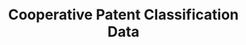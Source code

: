 ---
bigquery: https://console.cloud.google.com/bigquery?p=patents-public-data&d=cpc&page=dataset
citation: '“Cooperative Patent Classification” by the EPO and USPTO, for public use. '
contributors: EPO, USPTO
cost: None
description: Cooperative Patent Classification Data contains the scheme and definitions
  of the Cooperative Patent Classification system for classifying patent documents.
  The CPC is the result of a partnership between the EPO and the USPTO in their joint
  effort to develop a common, internationally compatible classification system for
  technical documents, in particular patent publications, which will be used by both
  offices in the patent granting process
documentation: https://www.cooperativepatentclassification.org/cpcSchemeAndDefinitions
last_edit: 04/05/2022, 16:38:39
location: https://www.cooperativepatentclassification.org/index
maintained_by: USPTO, EPO
schema_fields:
- definition
- informativeReferences
- ipcConcordant
- limiting_references
- sizeCache
- childGroups
- applicationReferences
- ipc_concordant
- date_revised
- child_groups
- title_full
- limitingReferences
- dateRevised
- symbol
- titlePart
- glossary
- status
- not_allocatable
- application_references
- level
- additional_only
- breakdown_code
- titleFull
- notAllocatable
- residual_references
- parents
- children
- synonyms
- title_part
- informative_references
- breakdownCode
- residualReferences
shortname: cooperative_patent_classification
tags:
- patents
- science
title: Cooperative Patent Classification Data
uuid: 984374a7-16e9-4b35-9445-458daceb01bf
---